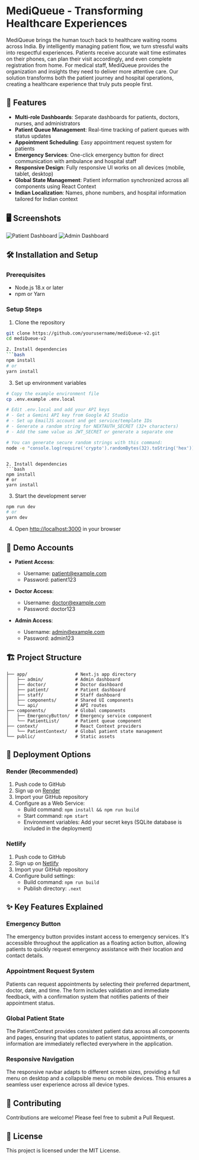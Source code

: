 # MediQueue - Transforming Healthcare Experiences

MediQueue brings the human touch back to healthcare waiting rooms across India. By intelligently managing patient flow, we turn stressful waits into respectful experiences. Patients receive accurate wait time estimates on their phones, can plan their visit accordingly, and even complete registration from home. For medical staff, MediQueue provides the organization and insights they need to deliver more attentive care. Our solution transforms both the patient journey and hospital operations, creating a healthcare experience that truly puts people first.

## 🚀 Features

- **Multi-role Dashboards**: Separate dashboards for patients, doctors, nurses, and administrators
- **Patient Queue Management**: Real-time tracking of patient queues with status updates
- **Appointment Scheduling**: Easy appointment request system for patients
- **Emergency Services**: One-click emergency button for direct communication with ambulance and hospital staff
- **Responsive Design**: Fully responsive UI works on all devices (mobile, tablet, desktop)
- **Global State Management**: Patient information synchronized across all components using React Context
- **Indian Localization**: Names, phone numbers, and hospital information tailored for Indian context

## 🖥️ Screenshots

![Patient Dashboard](https://via.placeholder.com/800x400.png?text=Patient+Dashboard)
![Admin Dashboard](https://via.placeholder.com/800x400.png?text=Admin+Dashboard)

## 🛠️ Installation and Setup

### Prerequisites
- Node.js 18.x or later
- npm or Yarn

### Setup Steps
1. Clone the repository
```bash
git clone https://github.com/yourusername/mediQueue-v2.git
cd mediQueue-v2

2. Install dependencies
```bash
npm install
# or
yarn install
```

3. Set up environment variables
```bash
# Copy the example environment file
cp .env.example .env.local

# Edit .env.local and add your API keys
# - Get a Gemini API key from Google AI Studio
# - Set up EmailJS account and get service/template IDs
# - Generate a random string for NEXTAUTH_SECRET (32+ characters)
# - Add the same value as JWT_SECRET or generate a separate one

# You can generate secure random strings with this command:
node -e "console.log(require('crypto').randomBytes(32).toString('hex'))"
```
```

2. Install dependencies
```bash
npm install
# or
yarn install
```

3. Start the development server
```bash
npm run dev
# or
yarn dev
```

4. Open [http://localhost:3000](http://localhost:3000) in your browser

## 📱 Demo Accounts

- **Patient Access**:
  - Username: patient@example.com
  - Password: patient123

- **Doctor Access**:
  - Username: doctor@example.com
  - Password: doctor123

- **Admin Access**:
  - Username: admin@example.com
  - Password: admin123

## 🏗️ Project Structure

```
├── app/                  # Next.js app directory
│   ├── admin/            # Admin dashboard
│   ├── doctor/           # Doctor dashboard
│   ├── patient/          # Patient dashboard
│   ├── staff/            # Staff dashboard
│   ├── components/       # Shared UI components
│   └── api/              # API routes
├── components/           # Global components
│   ├── EmergencyButton/  # Emergency service component
│   └── PatientList/      # Patient queue component
├── context/              # React Context providers
│   └── PatientContext/   # Global patient state management
└── public/               # Static assets
```

## 🚀 Deployment Options

### Render (Recommended)
1. Push code to GitHub
2. Sign up on [Render](https://render.com)
3. Import your GitHub repository
4. Configure as a Web Service:
   - Build command: `npm install && npm run build`
   - Start command: `npm start`
   - Environment variables: Add your secret keys (SQLite database is included in the deployment)

### Netlify
1. Push code to GitHub
2. Sign up on [Netlify](https://netlify.com)
3. Import your GitHub repository
4. Configure build settings:
   - Build command: `npm run build`
   - Publish directory: `.next`

## ✨ Key Features Explained

### Emergency Button
The emergency button provides instant access to emergency services. It's accessible throughout the application as a floating action button, allowing patients to quickly request emergency assistance with their location and contact details.

### Appointment Request System
Patients can request appointments by selecting their preferred department, doctor, date, and time. The form includes validation and immediate feedback, with a confirmation system that notifies patients of their appointment status.

### Global Patient State
The PatientContext provides consistent patient data across all components and pages, ensuring that updates to patient status, appointments, or information are immediately reflected everywhere in the application.

### Responsive Navigation
The responsive navbar adapts to different screen sizes, providing a full menu on desktop and a collapsible menu on mobile devices. This ensures a seamless user experience across all device types.

## 🤝 Contributing
Contributions are welcome! Please feel free to submit a Pull Request.

## 📝 License
This project is licensed under the MIT License. 